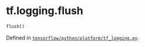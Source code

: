 <div itemscope itemtype="http://developers.google.com/ReferenceObject">
<meta itemprop="name" content="tf.logging.flush" />
</div>

# tf.logging.flush

``` python
flush()
```



Defined in [`tensorflow/python/platform/tf_logging.py`](https://www.tensorflow.org/code/tensorflow/python/platform/tf_logging.py).


